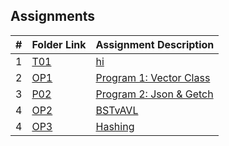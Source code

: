 ##  Assignments

|   #   | Folder Link | Assignment Description |
| :---: | ----------- | ---------------------- |
|   1   | [T01](./T01/README.md)      | [hi](./T01/README.md)          |
|   2   | [OP1](./OP1)     | [Program 1: Vector Class](./OP1)   |
|   3   | [P02](./P02)     | [Program 2: Json & Getch](./P02)   |
|   4   | [OP2](./OP1)     | [BSTvAVL](./OP1)   |
|   4   | [OP3](./OP1)     | [Hashing](./OP1)   |

